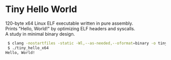 # Tiny Hello World

120-byte x64 Linux ELF executable written in pure assembly.  
Prints "Hello, World!" by optimizing ELF headers and syscalls.  
A study in minimal binary design.  

```bash
 $ clang -nostartfiles -static -Wl,--as-needed,--oformat=binary -o tiny_hello_x64 tiny_hello_x64.s
 $ ./tiny_hello_x64
Hello, World!
```
